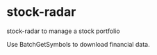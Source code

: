 # stock-radar
stock-radar to manage a stock portfolio

Use BatchGetSymbols to download financial data.
